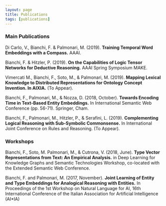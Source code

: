 ```yaml
---
layout: page
title: Publications
tags: [publications]
---
```


### Main Publications

Di Carlo, V., Bianchi, F.  & Palmonari, M. (2019). **Training Temporal Word Embeddings with a Compass.** AAAI.

Bianchi, F.  & Hitzler, P. (2019). **On the Capabilities of Logic Tensor Networks for Deductive Reasoning.** AAAI Spring Symposium MAKE.

Vimercati M., Bianchi, F., Soto, M., & Palmonari, M. (2019). **Mapping Lexical Knowledge to Distributed Representations for Ontology Concept Invention. In AIXIA.** (To Appear).

Bianchi, F., Palmonari, M., & Nozza, D. (2018, October). **Towards Encoding Time in Text-Based Entity Embeddings.** In International Semantic Web Conference (pp. 56-71). Springer, Cham.

Bianchi, F., Palmonari, M., Hitzler, P., & Serafini, L. (2019). **Complementing Logical Reasoning with Sub-Symbolic Commonsense.** In International Joint Conference on Rules and Reasoning. (To Appear).

### Workshops

Bianchi, F., Soto, M. Palmonari, M., & Cutrona, V. (2018, June). **Type Vector Representations from Text: An Empirical Analysis.** in Deep Learning for Knowledge Graphs and Semantic Technologies  Workshop, co-located with the Extended Semantic Web Conference.

Bianchi, F. and Palmonari, M. (2017, November). **Joint Learning of Entity and Type Embeddings for Analogical Reasoning with Entities.** In Proceedings of the 1st Workshop on Natural Language for AI, 16th  International Conference of the Italian Association for Artificial  Intelligence (AI*IA)
